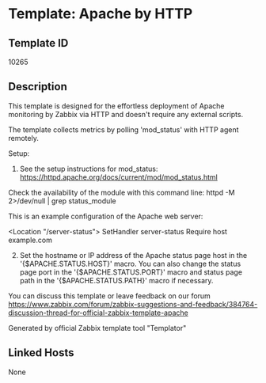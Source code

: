 # Template: Apache by HTTP

## Template ID
10265

## Description
This template is designed for the effortless deployment of Apache monitoring by Zabbix via HTTP and doesn't require any external scripts.

The template collects metrics by polling 'mod_status' with HTTP agent remotely.

Setup:

1. See the setup instructions for mod_status:
https://httpd.apache.org/docs/current/mod/mod_status.html

Check the availability of the module with this command line:
httpd -M 2>/dev/null | grep status_module

This is an example configuration of the Apache web server:

<Location "/server-status">
  SetHandler server-status
  Require host example.com
</Location>

2. Set the hostname or IP address of the Apache status page host in the '{$APACHE.STATUS.HOST}' macro. You can also change the status page port in the '{$APACHE.STATUS.PORT}' macro and status page path in the '{$APACHE.STATUS.PATH}' macro if necessary.

You can discuss this template or leave feedback on our forum https://www.zabbix.com/forum/zabbix-suggestions-and-feedback/384764-discussion-thread-for-official-zabbix-template-apache

Generated by official Zabbix template tool "Templator"

## Linked Hosts
None

